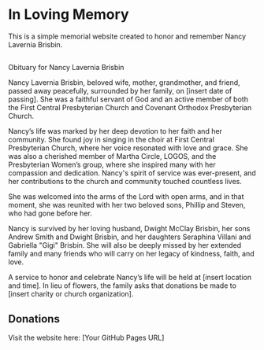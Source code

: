 # In Loving Memory   

This is a simple memorial website created to honor and remember Nancy Lavernia Brisbin.  

##   
Obituary for Nancy Lavernia Brisbin

Nancy Lavernia Brisbin, beloved wife, mother, grandmother, and friend, passed away peacefully, surrounded by her family, on [insert date of passing]. She was a faithful servant of God and an active member of both the First Central Presbyterian Church and Covenant Orthodox Presbyterian Church.

Nancy’s life was marked by her deep devotion to her faith and her community. She found joy in singing in the choir at First Central Presbyterian Church, where her voice resonated with love and grace. She was also a cherished member of Martha Circle, LOGOS, and the Presbyterian Women’s group, where she inspired many with her compassion and dedication. Nancy's spirit of service was ever-present, and her contributions to the church and community touched countless lives.

She was welcomed into the arms of the Lord with open arms, and in that moment, she was reunited with her two beloved sons, Phillip and Steven, who had gone before her.

Nancy is survived by her loving husband, Dwight McClay Brisbin, her sons Andrew Smith and Dwight Brisbin, and her daughters Seraphina Villani and Gabriella "Gigi" Brisbin. She will also be deeply missed by her extended family and many friends who will carry on her legacy of kindness, faith, and love.

A service to honor and celebrate Nancy’s life will be held at [insert location and time]. In lieu of flowers, the family asks that donations be made to [insert charity or church organization].

## Donations 
Visit the website here: [Your GitHub Pages URL]  

